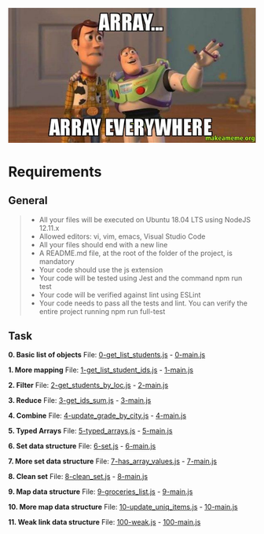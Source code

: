 ﻿![](img-readme.png)


# Requirements

## General

> - All your files will be executed on Ubuntu 18.04 LTS using NodeJS 12.11.x
> - Allowed editors: vi, vim, emacs, Visual Studio Code
> - All your files should end with a new line
> - A README.md file, at the root of the folder of the project, is mandatory
> - Your code should use the js extension
> - Your code will be tested using Jest and the command npm run test
> - Your code will be verified against lint using ESLint
> - Your code needs to pass all the tests and lint. You can verify the entire project running npm run full-test


## Task

**0. Basic list of objects**
File: [0-get_list_students.js](0-get_list_students.js/) - [0-main.js](0-main.js/)

**1. More mapping**
File: [1-get_list_student_ids.js](1-get_list_student_ids.js/) - [1-main.js](1-main.js/)

**2. Filter**
File: [2-get_students_by_loc.js](2-get_students_by_loc.js/) - [2-main.js](2-main.js/)

**3. Reduce**
File: [3-get_ids_sum.js](3-get_ids_sum.js/) - [3-main.js](3-main.js/)

**4. Combine**
File: [4-update_grade_by_city.js](4-update_grade_by_city.js/) - [4-main.js](4-main.js/)

**5. Typed Arrays**
File: [5-typed_arrays.js](5-typed_arrays.js/) - [5-main.js](5-main.js/)

**6. Set data structure**
File: [6-set.js](6-set.js/) - [6-main.js](6-main.js/)

**7. More set data structure**
File: [7-has_array_values.js](7-has_array_values.jss/) - [7-main.js](7-main.js/)

**8. Clean set**
File: [8-clean_set.js](8-clean_set.js/) - [8-main.js](8-main.js/)

**9. Map data structure**
File: [9-groceries_list.js](9-groceries_list.js/) - [9-main.js](9-main.js/)

**10. More map data structure**
File: [10-update_uniq_items.js](10-update_uniq_items.js/) - [10-main.js](10-main.js/)

**11. Weak link data structure**
File: [100-weak.js](100-weak.js/) - [100-main.js](100-main.js/)